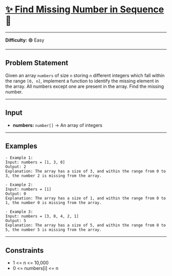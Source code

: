 # [✨ Find Missing Number in Sequence](https://www.greatfrontend.com/interviews/study/blind75/questions/algo/array-find-missing-number-in-sequence) 🧩

---

**Difficulty:** 🟢 Easy  

---

## Problem Statement
Given an array `numbers` of size `n` storing `n` different integers which fall within the range `[0, n]`, implement a function to identify the missing element in the array. All numbers except one are present in the array. Find the missing number.

---

## Input
- **numbers:** `number[]` → An array of integers  

---

## Examples
```text
- Example 1:
Input: numbers = [1, 3, 0]
Output: 2
Explanation: The array has a size of 3, and within the range from 0 to 3, the number 2 is missing from the array.

- Example 2:
Input: numbers = [1]
Output: 0
Explanation: The array has a size of 1, and within the range from 0 to 1, the number 0 is missing from the array.

- Example 3:
Input: numbers = [3, 0, 4, 2, 1]
Output: 5
Explanation: The array has a size of 5, and within the range from 0 to 5, the number 5 is missing from the array.
```
---

## Constraints
- 1 <= n <= 10,000
- 0 <= numbers[i] <= n
